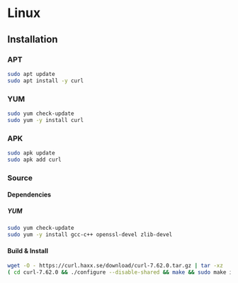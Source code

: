 # Linux

## Installation

### APT

```sh
sudo apt update
sudo apt install -y curl
```

### YUM

```sh
sudo yum check-update
sudo yum -y install curl
```

### APK

```sh
sudo apk update
sudo apk add curl
```

### Source

#### Dependencies

##### YUM

```sh
sudo yum check-update
sudo yum -y install gcc-c++ openssl-devel zlib-devel
```

#### Build & Install

```sh
wget -O - https://curl.haxx.se/download/curl-7.62.0.tar.gz | tar -xz
( cd curl-7.62.0 && ./configure --disable-shared && make && sudo make install )
```
